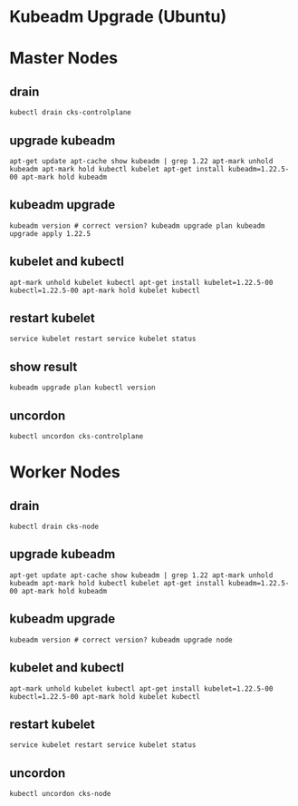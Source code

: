 # Kubeadm Upgrade (Ubuntu)

# Master Nodes 

## drain

`kubectl drain cks-controlplane`

## upgrade kubeadm

`apt-get update
apt-cache show kubeadm | grep 1.22
apt-mark unhold kubeadm
apt-mark hold kubectl kubelet
apt-get install kubeadm=1.22.5-00
apt-mark hold kubeadm`

## kubeadm upgrade

`kubeadm version # correct version?
kubeadm upgrade plan
kubeadm upgrade apply 1.22.5`

## kubelet and kubectl

`apt-mark unhold kubelet kubectl
apt-get install kubelet=1.22.5-00 kubectl=1.22.5-00
apt-mark hold kubelet kubectl`

## restart kubelet

`service kubelet restart
service kubelet status`

## show result

`kubeadm upgrade plan
kubectl version`

## uncordon

`kubectl uncordon cks-controlplane`

# Worker Nodes

## drain

`kubectl drain cks-node`

## upgrade kubeadm

`apt-get update
apt-cache show kubeadm | grep 1.22
apt-mark unhold kubeadm
apt-mark hold kubectl kubelet
apt-get install kubeadm=1.22.5-00
apt-mark hold kubeadm`

## kubeadm upgrade

`kubeadm version # correct version?
kubeadm upgrade node`

## kubelet and kubectl

`apt-mark unhold kubelet kubectl
apt-get install kubelet=1.22.5-00 kubectl=1.22.5-00
apt-mark hold kubelet kubectl`

## restart kubelet

`service kubelet restart
service kubelet status`

## uncordon

`kubectl uncordon cks-node`
